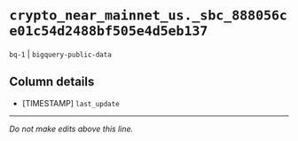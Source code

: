 # `crypto_near_mainnet_us._sbc_888056ce01c54d2488bf505e4d5eb137`
`bq-1` | `bigquery-public-data`

## Column details
* [TIMESTAMP] `last_update`

-------------------------------------------------------------------------------
*Do not make edits above this line.*
